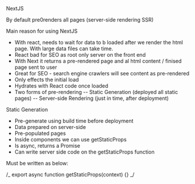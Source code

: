 NextJS

By default pre0renders all pages (server-side rendering SSR)

Main reason for using NextJS

- With react, needs to wait for data to b loaded after we render the html page. With large data files can take time.
- React bad for SEO as root only server on the front end
- With Next it returns a pre-rendered page and al html content / finised page sent to user
- Great for SEO - search engine crawlers will see content as pre-rendered
- Only effects the initial load
- Hydrates with React code once loaded
- Two forms of pre-rendering
  -- Static Generation (deployed all static pages)
  -- Server-side Rendering (just in time, after deployment)

Static Generation

- Pre-generate using build time before deployment
- Data prepared on server-side
- Pre-populated pages
- Inside components we can use getStaticProps
- Is async, returns a Promise
- Can write server side code on the getStaticProps function

Must be written as below:

/_
export async function getStaticProps(context) {}
_/
